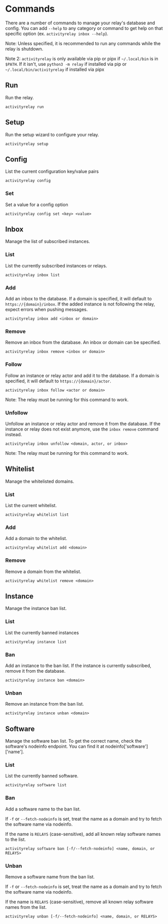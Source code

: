 # Commands

There are a number of commands to manage your relay's database and config. You can add `--help` to
any category or command to get help on that specific option (ex. `activityrelay inbox --help`).

Note: Unless specified, it is recommended to run any commands while the relay is shutdown.

Note 2: `activityrelay` is only available via pip or pipx if `~/.local/bin` is in `$PATH`. If it
isn't, use `python3 -m relay` if installed via pip or `~/.local/bin/activityrelay` if installed
via pipx


## Run

Run the relay.

	activityrelay run


## Setup

Run the setup wizard to configure your relay.

	activityrelay setup


## Config

List the current configuration key/value pairs

	activityrelay config


### Set

Set a value for a config option

	activityrelay config set <key> <value>


## Inbox

Manage the list of subscribed instances.


### List

List the currently subscribed instances or relays.

	activityrelay inbox list


### Add

Add an inbox to the database. If a domain is specified, it will default to `https://{domain}/inbox`.
If the added instance is not following the relay, expect errors when pushing messages.

	activityrelay inbox add <inbox or domain>


### Remove

Remove an inbox from the database. An inbox or domain can be specified.

	activityrelay inbox remove <inbox or domain>


### Follow

Follow an instance or relay actor and add it to the database. If a domain is specified, it will
default to `https://{domain}/actor`.

	activityrelay inbox follow <actor or domain>

Note: The relay must be running for this command to work.


### Unfollow

Unfollow an instance or relay actor and remove it from the database. If the instance or relay does
not exist anymore, use the `inbox remove` command instead.

	activityrelay inbox unfollow <domain, actor, or inbox>

Note: The relay must be running for this command to work.


## Whitelist

Manage the whitelisted domains.


### List

List the current whitelist.

	activityrelay whitelist list


### Add

Add a domain to the whitelist.

	activityrelay whitelist add <domain>


### Remove

Remove a domain from the whitelist.

	activityrelay whitelist remove <domain>


## Instance

Manage the instance ban list.


### List

List the currently banned instances

	activityrelay instance list


### Ban

Add an instance to the ban list. If the instance is currently subscribed, remove it from the
database. 

	activityrelay instance ban <domain>


### Unban

Remove an instance from the ban list.

	activityrelay instance unban <domain>


## Software

Manage the software ban list. To get the correct name, check the software's nodeinfo endpoint.
You can find it at nodeinfo\['software']\['name'].


### List

List the currently banned software.

	activityrelay software list


### Ban

Add a software name to the ban list.

If `-f` or `--fetch-nodeinfo` is set, treat the name as a domain and try to fetch the software
name via nodeinfo.

If the name is `RELAYS` (case-sensitive), add all known relay software names to the list.

	activityrelay software ban [-f/--fetch-nodeinfo] <name, domain, or RELAYS>


### Unban

Remove a software name from the ban list.

If `-f` or `--fetch-nodeinfo` is set, treat the name as a domain and try to fetch the software
name via nodeinfo.

If the name is `RELAYS` (case-sensitive), remove all known relay software names from the list.

	activityrelay unban [-f/--fetch-nodeinfo] <name, domain, or RELAYS>
